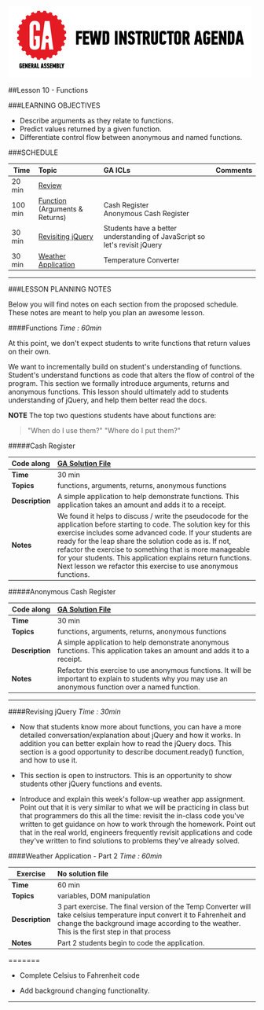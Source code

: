 ![GeneralAssemb.ly](../../img/icons/instr_agenda.png)

##Lesson 10 - Functions


###LEARNING OBJECTIVES

*	Describe arguments as they relate to functions.
*	Predict values returned by a given function.
*	Differentiate control flow between anonymous and named functions.

###SCHEDULE


| Time        | Topic| GA ICLs| Comments |
| ------------- |:-------------|:-------------------|:----------------|
| 20 min | [Review]()| |  |
| 100 min | [Function](https://github.com/generalassembly-studio/FEWD_2.0.0/blob/FEWD_2.0.1/Week_05_JS_ComputerScience/10_functions/README.md#functions) (Arguments & Returns)| Cash Register <br> Anonymous Cash Register |  |
| 30 min | [Revisiting jQuery](https://github.com/generalassembly-studio/FEWD_2.0.0/blob/FEWD_2.0.1/Week_05_JS_ComputerScience/10_functions/README.md#revising-jquery) | Students have a better understanding of JavaScript so let's revisit jQuery |
| 30 min | [Weather Application](https://github.com/generalassembly-studio/FEWD_2.0.0/blob/FEWD_2.0.1/Week_05_JS_ComputerScience/10_functions/README.md#weather-application---part-2)| Temperature Converter |  |


---

###LESSON PLANNING NOTES

Below you will find notes on each section from the proposed schedule. These notes are  meant to help you plan an awesome lesson.

####Functions
_Time : 60min_

At this point, we don't expect students to write functions that return values on their own.

We want to incrementally build on student's understanding of functions. Student's understand functions as code that alters the flow of control of the program. This section we formally introduce arguments, returns and anonymous functions. This lesson should ultimately add to students understanding of jQuery, and help them better read the docs.

__NOTE__ The top two questions students have about functions are:

>"When do I use them?"
>"Where do I put them?"



#####Cash Register

| Code along | [GA Solution File](solution/cash_register)|
| :------------- |:-------------|
| __Time__ | 30 min|
| __Topics__ | functions, arguments, returns, anonymous functions  |
| __Description__| A simple application to help demonstrate functions. This application takes an amount and adds it to a receipt. |   
| __Notes__| We found it helps to discuss / write the pseudocode for the application before starting to code. The solution key for this exercise includes some advanced code. If your students are ready for the leap share the solution code as is. If not, refactor the exercise to something that is more manageable for your students. This application explains return functions. Next lesson we refactor this exercise to use anonymous functions.|


#####Anonymous Cash Register

|Code along  | [GA Solution File](solution/cash_register) |
| ------------- |:-------------|
| __Time__ | 30 min |
| __Topics__ | functions, arguments, returns, anonymous functions  |
| __Description__| A simple application to help demonstrate anonymous functions. This application takes an amount and adds it to a receipt. |   
| __Notes__| Refactor this exercise to use anonymous functions. It will be important to explain to students why you may use an anonymous function over a named function. |

---


####Revising jQuery
_Time : 30min_

*	Now that students know more about functions, you can have a more detailed conversation/explanation about jQuery and how it works. In addition you can better explain how to read the jQuery docs. This section is a good opportunity to describe document.ready() function, and how to use it.

*	This section is open to instructors. This is an opportunity to show students other jQuery functions and events.

* Introduce and explain this week's follow-up weather app assignment.  Point out that it is very similar to what we will be practicing in class but that programmers do this all the time: revisit the in-class code you've written to get guidance on how to work through the homework.  Point out that in the real world, engineers frequently revisit applications and code they've written to find solutions to problems they've already solved.


####Weather Application - Part 2
_Time : 60min_

| Exercise | No solution file|
| ------------- |:-------------|
| __Time__ | 60 min |
| __Topics__ | variables, DOM manipulation |
| __Description__| 3 part exercise. The final version of the Temp Converter will take celsius temperature input convert it to  Fahrenheit and change the background image according to the weather. This is the first step in that process|    
| __Notes__| Part 2 students begin to code the application. |

=======

*	Complete Celsius to Fahrenheit code

*	Add background changing functionality.

---
